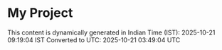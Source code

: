 # My Project

This content is dynamically generated in Indian Time (IST): 2025-10-21 09:19:04 IST
Converted to UTC: 2025-10-21 03:49:04 UTC
